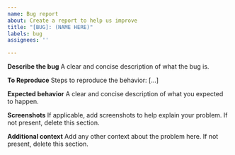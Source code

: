 ```yaml
---
name: Bug report
about: Create a report to help us improve
title: "[BUG]: (NAME HERE)"
labels: bug
assignees: ''

---
```


**Describe the bug**
A clear and concise description of what the bug is.

**To Reproduce**
Steps to reproduce the behavior:
[...]

**Expected behavior**
A clear and concise description of what you expected to happen.

**Screenshots**
If applicable, add screenshots to help explain your problem. If not present, delete this section.

**Additional context**
Add any other context about the problem here. If not present, delete this section.
